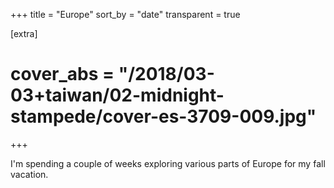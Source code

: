 +++
title = "Europe"
sort_by = "date"
transparent = true

[extra]
# cover_abs = "/2018/03-03+taiwan/02-midnight-stampede/cover-es-3709-009.jpg"
+++

I'm spending a couple of weeks exploring various parts of Europe for my fall vacation.
